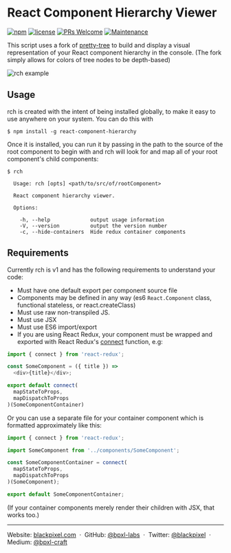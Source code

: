 # React Component Hierarchy Viewer


[![npm](https://img.shields.io/npm/v/react-component-hierarchy.svg)](https://www.npmjs.com/package/react-component-hierarchy)
[![license](https://img.shields.io/github/license/bpxl-labs/react-component-hierarchy.svg)](https://opensource.org/licenses/MIT)
[![PRs Welcome](https://img.shields.io/badge/PRs-welcome-brightgreen.svg)](.github/CONTRIBUTING.md)
[![Maintenance](https://img.shields.io/maintenance/yes/2016.svg)]()

This script uses a fork of [pretty-tree](https://github.com/mafintosh/pretty-tree) to build and display a visual representation of your React component hierarchy in the console. (The fork simply allows for colors of tree nodes to be depth-based)

![rch example](http://i.imgur.com/RbwB4PY.png)

## Usage

rch is created with the intent of being installed globally, to make it easy to use anywhere on your system. You can do this with

    $ npm install -g react-component-hierarchy

Once it is installed, you can run it by passing in the path to the source of the root component to begin with and rch will look for and map all of your root component's child components:

```
$ rch

  Usage: rch [opts] <path/to/src/of/rootComponent>

  React component hierarchy viewer.

  Options:

    -h, --help             output usage information
    -V, --version          output the version number
    -c, --hide-containers  Hide redux container components
```

## Requirements

Currently rch is v1 and has the following requirements to understand your code:

- Must have one default export per component source file
- Components may be defined in any way (es6 `React.Component` class, functional stateless, or react.createClass)
- Must use raw non-transpiled JS.
- Must use JSX
- Must use ES6 import/export
- If you are using React Redux, your component must be wrapped and exported with React Redux's [connect](https://github.com/reactjs/react-redux/blob/master/docs/api.md#connectmapstatetoprops-mapdispatchtoprops-mergeprops-options) function, e.g:

```js
import { connect } from 'react-redux';

const SomeComponent = ({ title }) =>
  <div>{title}</div>;

export default connect(
  mapStateToProps,
  mapDispatchToProps
)(SomeComponentContainer)
```

Or you can use a separate file for your container component which is formatted approximately like this:

```js
import { connect } from 'react-redux';

import SomeComponent from '../components/SomeComponent';

const SomeComponentContainer = connect(
  mapStateToProps,
  mapDispatchToProps
)(SomeComponent);

export default SomeComponentContainer;
```

(If your container components merely render their children with JSX, that works too.)

---

Website: [blackpixel.com](https://blackpixel.com) &nbsp;&middot;&nbsp;
GitHub: [@bpxl-labs](https://github.com/bpxl-labs/) &nbsp;&middot;&nbsp;
Twitter: [@blackpixel](https://twitter.com/blackpixel) &nbsp;&middot;&nbsp;
Medium: [@bpxl-craft](https://medium.com/bpxl-craft)
